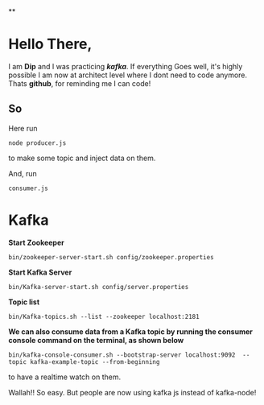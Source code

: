 ﻿**

# Hello There,


I am **Dip** and I was practicing ***kafka***. If everything Goes  well,
it's highly possible I am now at architect level where I dont need to code anymore. 
Thats **github**, for reminding me I can code!

 

## So
Here run 

    node producer.js

to make some topic and inject data on them.

And, run 

    consumer.js

# Kafka

**Start Zookeeper**

    bin/zookeeper-server-start.sh config/zookeeper.properties

**Start Kafka Server**

    bin/Kafka-server-start.sh config/server.properties

**Topic list**

    bin/Kafka-topics.sh --list --zookeeper localhost:2181

**We can also consume data from a Kafka topic by running the consumer console command on the terminal, as shown below**

    bin/kafka-console-consumer.sh --bootstrap-server localhost:9092  --topic kafka-example-topic --from-beginning


to have a realtime watch on them.

Wallah!! So easy. But people are now using kafka js instead of kafka-node!

